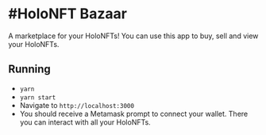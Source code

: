 # #HoloNFT Bazaar

A marketplace for your HoloNFTs! You can use this app to buy, sell and view your HoloNFTs.

## Running
- `yarn`
- `yarn start`
- Navigate to `http://localhost:3000`
- You should receive a Metamask prompt to connect your wallet. There you can interact with all your HoloNFTs.
